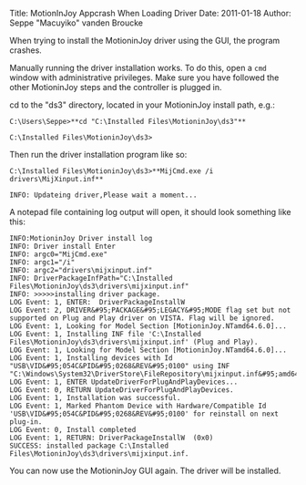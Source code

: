 Title: MotionInJoy Appcrash When Loading Driver
Date: 2011-01-18
Author: Seppe "Macuyiko" vanden Broucke

When trying to install the MotioninJoy driver using the GUI, the program crashes.

Manually running the driver installation works. To do this, open a `cmd` window with administrative privileges. Make sure you have followed the other MotioninJoy steps and the controller is plugged in.

cd to the "ds3" directory, located in your MotioninJoy install path, e.g.:

    C:\Users\Seppe>**cd "C:\Installed Files\MotioninJoy\ds3"**

    C:\Installed Files\MotioninJoy\ds3>

Then run the driver installation program like so:

    C:\Installed Files\MotioninJoy\ds3>**MijCmd.exe /i drivers\MijXinput.inf**

    INFO: Updateing driver,Please wait a moment...

A notepad file containing log output will open, it should look something like this:

    INFO:MotioninJoy Driver install log
    INFO: Driver install Enter
    INFO: argc0="MijCmd.exe"
    INFO: argc1="/i"
    INFO: argc2="drivers\mijxinput.inf"
    INFO: DriverPackageInfPath="C:\Installed Files\MotioninJoy\ds3\drivers\mijxinput.inf"
    INFO: >>>>>installing driver package.
    LOG Event: 1, ENTER:  DriverPackageInstallW
    LOG Event: 2, DRIVER&#95;PACKAGE&#95;LEGACY&#95;MODE flag set but not supported on Plug and Play driver on VISTA. Flag will be ignored.
    LOG Event: 1, Looking for Model Section [MotioninJoy.NTamd64.6.0]...
    LOG Event: 1, Installing INF file 'C:\Installed Files\MotioninJoy\ds3\drivers\mijxinput.inf' (Plug and Play).
    LOG Event: 1, Looking for Model Section [MotioninJoy.NTamd64.6.0]...
    LOG Event: 1, Installing devices with Id "USB\VID&#95;054C&PID&#95;0268&REV&#95;0100" using INF "C:\Windows\System32\DriverStore\FileRepository\mijxinput.inf&#95;amd64&#95;neutral&#95;452fabe792a00d17\mijxinput.inf".
    LOG Event: 1, ENTER UpdateDriverForPlugAndPlayDevices...
    LOG Event: 0, RETURN UpdateDriverForPlugAndPlayDevices.
    LOG Event: 1, Installation was successful.
    LOG Event: 1, Marked Phantom Device with Hardware/Compatible Id 'USB\VID&#95;054C&PID&#95;0268&REV&#95;0100' for reinstall on next plug-in.
    LOG Event: 0, Install completed
    LOG Event: 1, RETURN: DriverPackageInstallW  (0x0)
    SUCCESS: installed package C:\Installed Files\MotioninJoy\ds3\drivers\mijxinput.inf.

You can now use the MotioninJoy GUI again. The driver will be installed.

